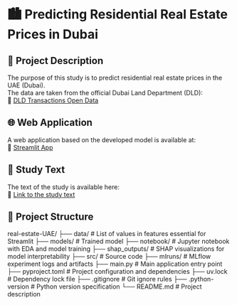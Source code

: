 # 🏙️ Predicting Residential Real Estate Prices in Dubai

## 📌 Project Description

The purpose of this study is to predict residential real estate prices in the UAE (Dubai).  
The data are taken from the official Dubai Land Department (DLD):  
🔗 [DLD Transactions Open Data](https://www.dubaipulse.gov.ae/data/dld-transactions/dld_transactions-open#)

## 🌐 Web Application

A web application based on the developed model is available at:  
🔗 [Streamlit App](https://real-estate-uae-fpfetb4zhgrr32i9kcclx4.streamlit.app/)

## 📄 Study Text

The text of the study is available here:  
🔗 [Link to the study text]()

## 📁 Project Structure

real-estate-UAE/
├── data/ # List of values in features essential for Streamlit
├── models/ # Trained model
├── notebook/ # Jupyter notebook with EDA and model training
├── shap_outputs/ # SHAP visualizations for model interpretability
├── src/ # Source code
├── mlruns/ # MLflow experiment logs and artifacts
├── main.py # Main application entry point
├── pyproject.toml # Project configuration and dependencies
├── uv.lock # Dependency lock file
├── .gitignore # Git ignore rules
├── .python-version # Python version specification
└── README.md # Project description

